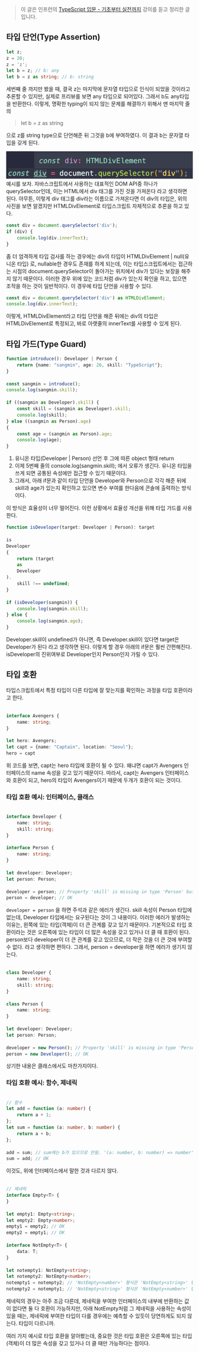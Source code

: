 > 이 글은 인프런의 [TypeScript 입문 - 기초부터 실전까지](https://inf.run/EYCh) 강의를 듣고 정리한 글입니다.

## 타입 단언(Type Assertion)

```ts
let z;
z = 20;
z = 'z';
let b = z; // b: any
let b = z as string; // b: string
```

세번째 줄 까지만 봤을 때, 결국 z는 마지막에 문자열 타입으로 인식이 되었을 것이라고 추론할 수 있지만, 실제로 프리뷰를 보면 any 타입으로 되어있다. 그래서 b도 any타입을 반환한다. 이렇게, 명확한
typing이 되지 않는 문제를 해결하기 위해서 맨 마지막 줄의

> let b = z as string

으로 z를 string type으로 단언해준 뒤 그것을 b에 부여하였다. 이 결과 b는 문자열 타입을 갖게 된다.

![img.png](img.png)
예시를 보자. 자바스크립트에서 사용하는 대표적인 DOM API중 하나가 querySelector인데, 이는 HTML에서 div 태그를 가진 것을 가져온다 라고 생각하면 된다. 아무튼, 이렇게 div 태그를 div라는
이름으로 가져온다면 이 div의 타입은, 위의 사진을 보면 알겠지만 HTMLDivElement로 타입스크립트 자체적으로 추론을 하고 있다.

```ts
const div = document.querySelector('div');
if (div) {
    console.log(div.innerText);
}
```

좀 더 엄격하게 타입 검사를 하는 경우에는 div의 타입이 HTMLDivElement | null(유니온 타입) 로, nullable한 경우도 존재를 하게 되는데, 이는 타입스크립트에서는 접근하는 시점의
document.querySelector이 돌아가는 위치에서 div가 있다는 보장을 해주지 않기 때문이다. 이러한 경우 위에 있는 코드처럼 div가 있는지 확인을 하고, 있으면 조작을 하는 것이 일반적이다. 이
경우에 타입 단언을 사용할 수 있다.

```ts
const div = document.querySelector('div') as HTMLDivElement;
console.log(div.innerText);
```

이렇게, HTMLDivElement라고 타입 단언을 해준 뒤에는 div의 타입은 HTMLDivElement로 특정되고, 바로 아랫줄의 innerText를 사용할 수 있게 된다.

## 타입 가드(Type Guard)

```ts
function introduce(): Developer | Person {
    return {name: "sangmin", age: 26, skill: "TypeScript"};
}

const sangmin = introduce();
console.log(sangmin.skill);

if ((sangmin as Developer).skill) {
    const skill = (sangmin as Developer).skill;
    console.log(skill);
} else ((sangmin as Person).age)
{
    const age = (sangmin as Person).age;
    console.log(age);
}

```

1. 유니온 타입(Developer | Person) 선언 후 그에 따른 object 형태 return
2. 이제 5번째 줄의 console.log(sangmin.skill); 에서 오류가 생긴다. 유니온 타입을 쓰게 되면 공통된 속성에만 접근할 수 있기 때문이다.
3. 그래서, 아래 if문과 같이 타입 단언을 Developer와 Person으로 각각 해준 뒤에 skill과 age가 있는지 확인하고 있으면 변수 부여를 한다음에 콘솔에 출력하는 방식이다.

이 방식은 효율성이 너무 떨어진다. 이런 상황에서 효율성 개선을 위해 타입 가드를 사용한다.

```ts
function isDeveloper(target: Developer | Person): target

is
Developer
{
    return (target
    as
    Developer
).
    skill !== undefined;
}

if (isDeveloper(sangmin)) {
    console.log(sangmin.skill);
} else {
    console.log(sangmin.age);
}
```

Developer.skill이 undefined가 아니면, 즉 Developer.skill이 있다면 target은 Developer가 된다 라고 생각하면 된다. 이렇게 할 경우 아래의 if문은 훨씬 간편해진다.
isDeveloper의 진위여부로 Developer인지 Person인지 가릴 수 있다.

## 타입 호환

타입스크립트에서 특정 타입이 다른 타입에 잘 맞는지를 확인하는 과정을 타입 호환이라고 한다.

```ts

interface Avengers {
    name: string;
}

let hero: Avengers;
let capt = {name: "Captain", location: "Seoul"};
hero = capt
```

위 코드를 보면, capt는 hero 타입에 호환이 될 수 있다. 왜냐면 capt가 Avengers 인터페이스의 name 속성을 갖고 있기 때문이다. 따라서, capt는 Avengers 인터페이스와 호환이 되고,
hero의 타입이 Avengers이기 때문에 두개가 호환이 되는 것이다.

### 타입 호환 예시: 인터페이스, 클래스

```ts

interface Developer {
    name: string;
    skill: string;
}

interface Person {
    name: string;
}

let developer: Developer;
let person: Person;

developer = person; // Property 'skill' is missing in type 'Person' but required in type 'Developer'.ts(2741)
person = developer; // OK
```

`developer = person` 을 하면 주석과 같은 에러가 생긴다. skill 속성이 Person 타입에 없는데, Developer 타입에서는 요구된다는 것이 그 내용이다. 이러한 에러가 발생하는 이유는,
왼쪽에 있는 타입(객체)이 더 큰 관계를 갖고 있기 때문이다. 기본적으로 타입 호환이라는 것은 오른쪽에 있는 타입이 더 많은 속성을 갖고 있거나 더 클 때 호환이 된다. person보다 developer이 더 큰
관계를 갖고 있으므로, 더 작은 것을 더 큰 것에 부여할 수 없다. 라고 생각하면 편하다. 그래서, person = developer을 하면 에러가 생기지 않는다.

```ts

class Developer {
    name: string;
    skill: string;
}

class Person {
    name: string;
}

let developer: Developer;
let person: Person;

developer = new Person(); // Property 'skill' is missing in type 'Person' but required in type 'Developerss'.ts(2741)
person = new Developer(); // OK
```

상기한 내용은 클래스에서도 마찬가지이다.

### 타입 호환 예시: 함수, 제네릭

```ts

// 함수
let add = function (a: number) {
    return a + 1;
};
let sum = function (a: number, b: number) {
    return a + b;
};

add = sum; // sum에는 b가 있으므로 안됨. '(a: number, b: number) => number' 형식은 '(a: number) => number' 형식에 할당할 수 없습니다.ts(2322)
sum = add; // OK
```

이것도, 위에 인터페이스에서 말한 것과 다르지 않다.

```ts

// 제네릭
interface Empty<T> {
}

let empty1: Empty<string>;
let empty2: Empty<number>;
empty1 = empty2; // OK
empty2 = empty1; // OK

interface NotEmpty<T> {
    data: T;
}

let notempty1: NotEmpty<string>;
let notempty2: NotEmpty<number>;
notempty1 = notempty2; // 'NotEmpty<number>' 형식은 'NotEmpty<string>' 형식에 할당할 수 없습니다. 'number' 형식은 'string' 형식에 할당할 수 없습니다.ts(2322)
notempty2 = notempty1; // 'NotEmpty<string>' 형식은 'NotEmpty<number>' 형식에 할당할 수 없습니다. 'string' 형식은 'number' 형식에 할당할 수 없습니다.ts(2322)
```

제네릭의 경우는 아주 조금 다른데, 제네릭을 부여한 인터페이스의 내부에 반환하는 값이 없다면 둘 다 호환이 가능하지만, 아래 NotEmpty처럼 그 제네릭을 사용하는 속성이 있을 때는, 제네릭에 부여한 타입이 다를
경우에는 예측할 수 있듯이 당연하게도 되지 않는다. 타입이 다르니까.

여러 가지 예시로 타입 호환을 알아봤는데, 중요한 것은 타입 호환은 오른쪽에 있는 타입(객체)이 더 많은 속성을 갖고 있거나 더 클 때만 가능하다는 점이다.

